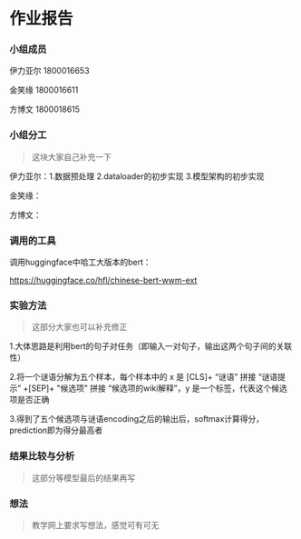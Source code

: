 # 作业报告

### 小组成员

伊力亚尔	1800016653

金笑缘		1800016611

方博文		1800018615



### 小组分工

> 这块大家自己补充一下

伊力亚尔：1.数据预处理 	2.dataloader的初步实现 	3.模型架构的初步实现

金笑缘：

方博文：



### 调用的工具

调用huggingface中哈工大版本的bert：

https://huggingface.co/hfl/chinese-bert-wwm-ext



### 实验方法

> 这部分大家也可以补充修正

1.大体思路是利用bert的句子对任务（即输入一对句子，输出这两个句子间的关联性）

2.将一个谜语分解为五个样本，每个样本中的 x 是 [CLS]+ “谜语” 拼接 “谜语提示” +[SEP]+ "候选项" 拼接 “候选项的wiki解释”，y 是一个标签，代表这个候选项是否正确

3.得到了五个候选项与谜语encoding之后的输出后，softmax计算得分，prediction即为得分最高者



### 结果比较与分析

> 这部分等模型最后的结果再写



### 想法

> 教学网上要求写想法，感觉可有可无
